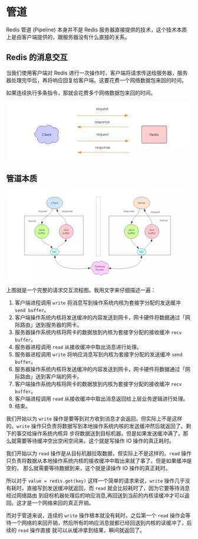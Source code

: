 # 管道
Redis 管道 (Pipeline) 本身并不是 Redis 服务器直接提供的技术，这个技术本质上是由客户端提供的，跟服务器没有什么直接的关系。

## Redis 的消息交互
当我们使用客户端对 Redis 进行一次操作时，客户端将请求传送给服务器，服务器处理完毕后，再将响应回复给客户端。这要花费一个网络数据包来回的时间。

如果连续执行多条指令，那就会花费多个网络数据包来回的时间。

![](../../img/redis-msgs.jpg)

## 管道本质
![](../../img/pipeline.jpg)

上图就是一个完整的请求交互流程图。我用文字来仔细描述一遍：

1. 客户端进程调用 `write` 将消息写到操作系统内核为套接字分配的发送缓冲 `send buffer`。
2. 客户端操作系统内核将发送缓冲的内容发送到网卡，网卡硬件将数据通过「网际路由」送到服务器的网卡。
3. 服务器操作系统内核将网卡的数据放到内核为套接字分配的接收缓冲 `recv buffer`。
4. 服务器进程调用 `read` 从接收缓冲中取出消息进行处理。
5. 服务器进程调用 `write` 将响应消息写到内核为套接字分配的发送缓冲 `send buffer`。
6. 服务器操作系统内核将发送缓冲的内容发送到网卡，网卡硬件将数据通过「网际路由」送到客户端的网卡。
7. 客户端操作系统内核将网卡的数据放到内核为套接字分配的接收缓冲 `recv buffer`。
8. 客户端进程调用 `read` 从接收缓冲中取出消息返回给上层业务逻辑进行处理。
9. 结束。

我们开始以为 `write` 操作是要等到对方收到消息才会返回，但实际上不是这样的。`write` 操作只负责将数据写到本地操作系统内核的发送缓冲然后就返回了。剩下的事交给操作系统内核异
步将数据送到目标机器。但是如果发送缓冲满了，那么就需要等待缓冲空出空闲空间来，这个就是写操作 IO 操作的真正耗时。

我们开始以为 `read` 操作是从目标机器拉取数据，但实际上不是这样的。`read` 操作只负责将数据从本地操作系统内核的接收缓冲中取出来就了事了。但是如果缓冲是空的，
那么就需要等待数据到来，这个就是读操作 IO 操作的真正耗时。

所以对于 `value = redis.get(key)` 这样一个简单的请求来说，`write` 操作几乎没有耗时，直接写到发送缓冲就返回，而 `read` 就会比较耗时了，因为它要等待消息经过网络路由
到目标机器处理后的响应消息,再回送到当前的内核读缓冲才可以返回。这才是一个网络来回的真正开销。

而对于管道来说，连续的 `write` 操作根本就没有耗时，之后第一个 `read` 操作会等待一个网络的来回开销，然后所有的响应消息就都已经回送到内核的读缓冲了，后续的 `read` 操作直接
就可以从缓冲拿到结果，瞬间就返回了。
